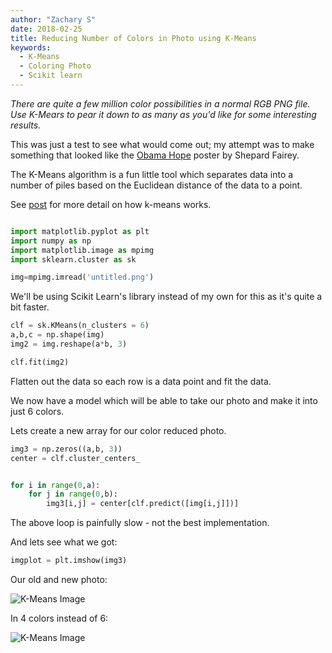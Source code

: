 ```yaml
---
author: "Zachary S"
date: 2018-02-25
title: Reducing Number of Colors in Photo using K-Means
keywords:
  - K-Means
  - Coloring Photo
  - Scikit learn
---
```


*There are quite a few million color possibilities in a normal RGB PNG file.  Use K-Mears to pear it down to as many as you'd like for some interesting results.*


This was just a test to see what would come out; my attempt was to make something that looked like the [Obama Hope](https://en.wikipedia.org/wiki/Barack_Obama_%22Hope%22_poster) poster by Shepard Fairey.

The K-Means algorithm is a fun little tool which separates data into a number of piles based on the Euclidean distance of the data to a point.

See [post](/blog/writing-the-k-means-algorithm-from-scratch/) for more detail on how k-means works.


```python

import matplotlib.pyplot as plt
import numpy as np
import matplotlib.image as mpimg
import sklearn.cluster as sk

img=mpimg.imread('untitled.png')
```

We'll be using Scikit Learn's library instead of my own for this as it's quite a bit faster.

```python
clf = sk.KMeans(n_clusters = 6)
a,b,c = np.shape(img)
img2 = img.reshape(a*b, 3)

clf.fit(img2)
```

Flatten out the data so each row is a data point and fit the data.

We now have a model which will be able to take our photo and make it into just 6 colors.

Lets create a new array for our color reduced photo.

```python
img3 = np.zeros((a,b, 3))
center = clf.cluster_centers_


for i in range(0,a):
    for j in range(0,b):
        img3[i,j] = center[clf.predict([img[i,j]])]
```
The above loop is painfully slow - not the best implementation.

And lets see what we got:

```python
imgplot = plt.imshow(img3)
```

Our old and new photo:

![K-Means Image](/img/KMeans.png)

In 4 colors instead of 6:


![K-Means Image](/img/KM2.png)

